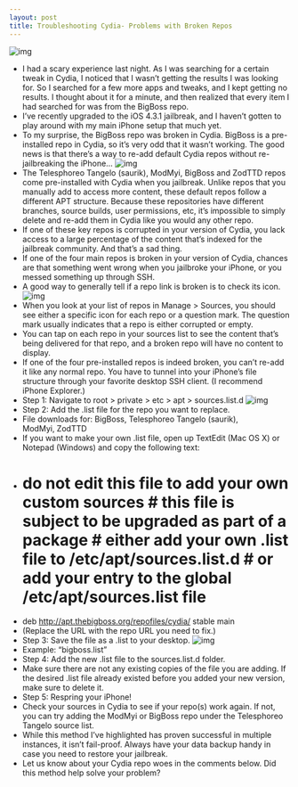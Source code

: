 ```yaml
---
layout: post
title: Troubleshooting Cydia- Problems with Broken Repos
---
```

![img](http://media.idownloadblog.com/wp-content/uploads/2011/04/Adding-Cydia-Repo-e1302405303994.png)
* I had a scary experience last night. As I was searching for a certain tweak in Cydia, I noticed that I wasn’t getting the results I was looking for. So I searched for a few more apps and tweaks, and I kept getting no results. I thought about it for a minute, and then realized that every item I had searched for was from the BigBoss repo.
* I’ve recently upgraded to the iOS 4.3.1 jailbreak, and I haven’t gotten to play around with my main iPhone setup that much yet.
* To my surprise, the BigBoss repo was broken in Cydia. BigBoss is a pre-installed repo in Cydia, so it’s very odd that it wasn’t working. The good news is that there’s a way to re-add default Cydia repos without re-jailbreaking the iPhone…
![img](http://media.idownloadblog.com/wp-content/uploads/2011/04/Did-not-find-repo.png)
* The Telesphoreo Tangelo (saurik), ModMyi, BigBoss and ZodTTD repos come pre-installed with Cydia when you jailbreak. Unlike repos that you manually add to access more content, these default repos follow a different APT structure. Because these repositories have different branches, source builds, user permissions, etc, it’s impossible to simply delete and re-add them in Cydia like you would any other repo.
* If one of these key repos is corrupted in your version of Cydia, you lack access to a large percentage of the content that’s indexed for the jailbreak community. And that’s a sad thing.
* If one of the four main repos is broken in your version of Cydia, chances are that something went wrong when you jailbroke your iPhone, or you messed something up through SSH.
* A good way to generally tell if a repo link is broken is to check its icon.
![img](http://media.idownloadblog.com/wp-content/uploads/2011/04/Corrupted-repo-icons.png)
* When you look at your list of repos in Manage > Sources, you should see either a specific icon for each repo or a question mark. The question mark usually indicates that a repo is either corrupted or empty.
* You can tap on each repo in your sources list to see the content that’s being delivered for that repo, and a broken repo will have no content to display.
* If one of the four pre-installed repos is indeed broken, you can’t re-add it like any normal repo. You have to tunnel into your iPhone’s file structure through your favorite desktop SSH client. (I recommend iPhone Explorer.)
* Step 1: Navigate to root > private > etc > apt > sources.list.d
![img](http://media.idownloadblog.com/wp-content/uploads/2011/04/Navigating-to-source.list-in-SSH-e1302405385749.png)
* Step 2: Add the .list file for the repo you want to replace.
* File downloads for: BigBoss, Telesphoreo Tangelo (saurik), ModMyi, ZodTTD
* If you want to make your own .list file, open up TextEdit (Mac OS X) or Notepad (Windows) and copy the following text:
* # do not edit this file to add your own custom sources # this file is subject to be upgraded as part of a package # either add your own .list file to /etc/apt/sources.list.d # or add your entry to the global /etc/apt/sources.list file
* deb http://apt.thebigboss.org/repofiles/cydia/ stable main
* (Replace the URL with the repo URL you need to fix.)
* Step 3: Save the file as a .list to your desktop.
![img](http://media.idownloadblog.com/wp-content/uploads/2011/04/saving-.list-file.png)
* Example: “bigboss.list”
* Step 4: Add the new .list file to the sources.list.d folder.
* Make sure there are not any existing copies of the file you are adding. If the desired .list file already existed before you added your new version, make sure to delete it.
* Step 5: Respring your iPhone!
* Check your sources in Cydia to see if your repo(s) work again. If not, you can try adding the ModMyi or BigBoss repo under the Telesphoreo Tangelo source list.
* While this method I’ve highlighted has proven successful in multiple instances, it isn’t fail-proof. Always have your data backup handy in case you need to restore your jailbreak.
* Let us know about your Cydia repo woes in the comments below. Did this method help solve your problem?

